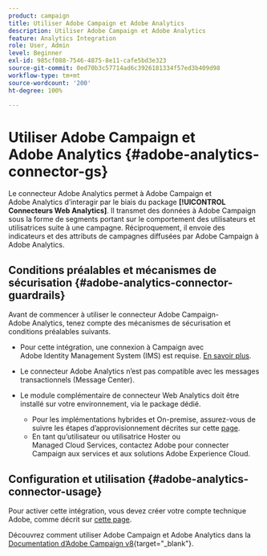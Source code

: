 ```yaml
---
product: campaign
title: Utiliser Adobe Campaign et Adobe Analytics
description: Utiliser Adobe Campaign et Adobe Analytics
feature: Analytics Integration
role: User, Admin
level: Beginner
exl-id: 985cf088-7546-4875-8e11-cafe5bd3e323
source-git-commit: 0ed70b3c57714ad6c3926181334f57ed3b409d98
workflow-type: tm+mt
source-wordcount: '200'
ht-degree: 100%

---
```


# Utiliser Adobe Campaign et Adobe Analytics {#adobe-analytics-connector-gs}

Le connecteur Adobe Analytics permet à Adobe Campaign et Adobe Analytics d’interagir par le biais du package **[!UICONTROL Connecteurs Web Analytics]**. Il transmet des données à Adobe Campaign sous la forme de segments portant sur le comportement des utilisateurs et utilisatrices suite à une campagne. Réciproquement, il envoie des indicateurs et des attributs de campagnes diffusées par Adobe Campaign à Adobe Analytics.

## Conditions préalables et mécanismes de sécurisation {#adobe-analytics-connector-guardrails}

Avant de commencer à utiliser le connecteur Adobe Campaign-Adobe Analytics, tenez compte des mécanismes de sécurisation et conditions préalables suivants.

* Pour cette intégration, une connexion à Campaign avec Adobe Identity Management System (IMS) est requise. [En savoir plus](../../integrations/using/about-adobe-id.md).

* Le connecteur Adobe Analytics n’est pas compatible avec les messages transactionnels (Message Center).

* Le module complémentaire de connecteur Web Analytics doit être installé sur votre environnement, via le package dédié.

   * Pour les implémentations hybrides et On-premise, assurez-vous de suivre les étapes d’approvisionnement décrites sur cette [page](adobe-analytics-provisioning.md).
   * En tant qu’utilisateur ou utilisatrice Hoster ou Managed Cloud Services, contactez Adobe pour connecter Campaign aux services et aux solutions Adobe Experience Cloud.


## Configuration et utilisation {#adobe-analytics-connector-usage}

Pour activer cette intégration, vous devez créer votre compte technique Adobe, comme décrit sur [cette page](oauth-technical-account.md).

Découvrez comment utiliser Adobe Campaign et Adobe Analytics dans la [Documentation d’Adobe Campaign v8](https://experienceleague.adobe.com/fr/docs/campaign/campaign-v8/connect/ac-aa){target="_blank"}.

